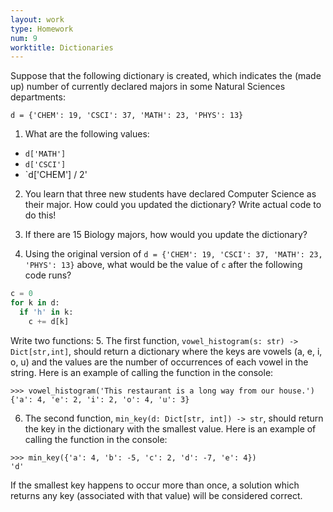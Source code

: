 ```yaml
---
layout: work
type: Homework
num: 9
worktitle: Dictionaries
---
```


Suppose that the following dictionary is created, which indicates the (made up) number of currently declared
majors in some Natural Sciences departments:

`d = {'CHEM': 19, 'CSCI': 37, 'MATH': 23, 'PHYS': 13}`

1. What are the following values:

  - `d['MATH']`
  - `d['CSCI']`
  - `d['CHEM'] / 2'

2. You learn that three new students have declared Computer Science as their major. How could you updated the dictionary?
Write actual code to do this!

3. If there are 15 Biology majors, how would you update the dictionary?

4. Using the original version of `d = {'CHEM': 19, 'CSCI': 37, 'MATH': 23, 'PHYS': 13}` above, what would be 
the value of `c` after the following code runs?

```python
c = 0
for k in d:
  if 'h' in k:
    c += d[k]
```


Write two functions:
5. The first function, `vowel_histogram(s: str) -> Dict[str,int]`, should return a dictionary
where the keys are vowels (a, e, i, o, u) and the values are the number of occurrences of each
vowel in the string. Here is an example of calling the function in the console:

```
>>> vowel_histogram('This restaurant is a long way from our house.')
{'a': 4, 'e': 2, 'i': 2, 'o': 4, 'u': 3}
```

6. The second function, `min_key(d: Dict[str, int]) -> str`, should return the key in the 
dictionary with the smallest value. Here is an example of calling the function in the console:

```
>>> min_key({'a': 4, 'b': -5, 'c': 2, 'd': -7, 'e': 4})
'd'
```
If the smallest key happens to occur more than once, a solution which returns any key (associated with that value) will be considered correct.
